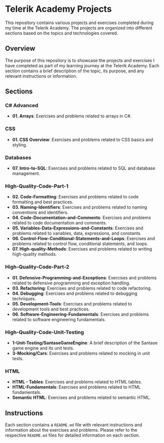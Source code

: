 # Telerik Academy Projects

This repository contains various projects and exercises completed during my time at the Telerik Academy. The projects are organized into different sections based on the topics and technologies covered.

## Overview

The purpose of this repository is to showcase the projects and exercises I have completed as part of my learning journey at the Telerik Academy. Each section contains a brief description of the topic, its purpose, and any relevant instructions or information.

## Sections

### C# Advanced
- **01. Arrays**: Exercises and problems related to arrays in C#.

### CSS
- **01. CSS Overview**: Exercises and problems related to CSS basics and styling.

### Databases
- **07. Intro-to-SQL**: Exercises and problems related to SQL and database management.

### High-Quality-Code-Part-1
- **02. Code-Formatting**: Exercises and problems related to code formatting and best practices.
- **03. Naming-Identifiers**: Exercises and problems related to naming conventions and identifiers.
- **04. Code-Documentation-and-Comments**: Exercises and problems related to code documentation and comments.
- **05. Variables-Data-Expressions-and-Constants**: Exercises and problems related to variables, data, expressions, and constants.
- **06. Control-Flow-Conditional-Statements-and-Loops**: Exercises and problems related to control flow, conditional statements, and loops.
- **07. High-quality-Methods**: Exercises and problems related to writing high-quality methods.

### High-Quality-Code-Part-2
- **01. Defensive-Programming-and-Exceptions**: Exercises and problems related to defensive programming and exception handling.
- **03. Refactoring**: Exercises and problems related to code refactoring.
- **04. Debugging**: Exercises and problems related to debugging techniques.
- **05. Development-Tools**: Exercises and problems related to development tools and best practices.
- **06. Software-Engineering-Fundamentals**: Exercises and problems related to software engineering fundamentals.

### High-Quality-Code-Unit-Testing
- **1-Unit-Testing/SantaseGameEngine**: A brief description of the Santase game engine and its unit tests.
- **3-Mocking/Cars**: Exercises and problems related to mocking in unit tests.

### HTML
- **HTML - Tables**: Exercises and problems related to HTML tables.
- **HTML-Fundamentals**: Exercises and problems related to HTML fundamentals.
- **Semantic HTML**: Exercises and problems related to semantic HTML.

## Instructions

Each section contains a `README.md` file with relevant instructions and information about the exercises and problems. Please refer to the respective `README.md` files for detailed information on each section.

